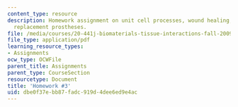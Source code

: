 ```yaml
---
content_type: resource
description: Homework assignment on unit cell processes, wound healing, and joint
  replacement prostheses.
file: /media/courses/20-441j-biomaterials-tissue-interactions-fall-2009/dbe0f37ebb87fadc919d4dee6ed9e4ac_MIT20_441JF09_hw3.pdf
file_type: application/pdf
learning_resource_types:
- Assignments
ocw_type: OCWFile
parent_title: Assignments
parent_type: CourseSection
resourcetype: Document
title: 'Homework #3'
uid: dbe0f37e-bb87-fadc-919d-4dee6ed9e4ac
---
```

